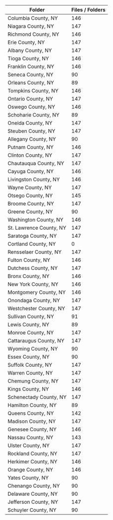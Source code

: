 | Folder                  |   Files / Folders |
|-------------------------|-------------------|
| Columbia County, NY     |               146 |
| Niagara County, NY      |               147 |
| Richmond County, NY     |               146 |
| Erie County, NY         |               147 |
| Albany County, NY       |               147 |
| Tioga County, NY        |               146 |
| Franklin County, NY     |               146 |
| Seneca County, NY       |                90 |
| Orleans County, NY      |                89 |
| Tompkins County, NY     |               146 |
| Ontario County, NY      |               147 |
| Oswego County, NY       |               146 |
| Schoharie County, NY    |                89 |
| Oneida County, NY       |               147 |
| Steuben County, NY      |               147 |
| Allegany County, NY     |                90 |
| Putnam County, NY       |               146 |
| Clinton County, NY      |               147 |
| Chautauqua County, NY   |               147 |
| Cayuga County, NY       |               146 |
| Livingston County, NY   |               146 |
| Wayne County, NY        |               147 |
| Otsego County, NY       |               145 |
| Broome County, NY       |               147 |
| Greene County, NY       |                90 |
| Washington County, NY   |               146 |
| St. Lawrence County, NY |               147 |
| Saratoga County, NY     |               147 |
| Cortland County, NY     |                 0 |
| Rensselaer County, NY   |               147 |
| Fulton County, NY       |               146 |
| Dutchess County, NY     |               147 |
| Bronx County, NY        |               146 |
| New York County, NY     |               146 |
| Montgomery County, NY   |               146 |
| Onondaga County, NY     |               147 |
| Westchester County, NY  |               147 |
| Sullivan County, NY     |                91 |
| Lewis County, NY        |                89 |
| Monroe County, NY       |               147 |
| Cattaraugus County, NY  |               147 |
| Wyoming County, NY      |                90 |
| Essex County, NY        |                90 |
| Suffolk County, NY      |               147 |
| Warren County, NY       |               147 |
| Chemung County, NY      |               147 |
| Kings County, NY        |               146 |
| Schenectady County, NY  |               147 |
| Hamilton County, NY     |                89 |
| Queens County, NY       |               142 |
| Madison County, NY      |               147 |
| Genesee County, NY      |               146 |
| Nassau County, NY       |               143 |
| Ulster County, NY       |               147 |
| Rockland County, NY     |               147 |
| Herkimer County, NY     |               146 |
| Orange County, NY       |               146 |
| Yates County, NY        |                90 |
| Chenango County, NY     |                90 |
| Delaware County, NY     |                90 |
| Jefferson County, NY    |               147 |
| Schuyler County, NY     |                90 |